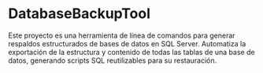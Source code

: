 # DatabaseBackupTool
Este proyecto es una herramienta de línea de comandos para generar respaldos estructurados de bases de datos en SQL Server. Automatiza la exportación de la estructura y contenido de todas las tablas de una base de datos, generando scripts SQL reutilizables para su restauración.
